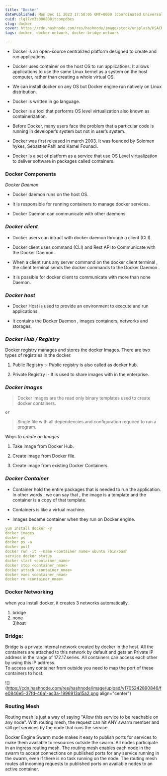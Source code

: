 ```yaml
---
title: "Docker"
datePublished: Mon Dec 11 2023 17:58:05 GMT+0000 (Coordinated Universal Time)
cuid: clq17vm3s000808jtcompdbxs
slug: docker
cover: https://cdn.hashnode.com/res/hashnode/image/stock/unsplash/HSACbYjZsqQ/upload/26920e5fbb4bf3b60ffb63a8bd565ea7.jpeg
tags: docker, docker-network, docker-bridge-network

---
```


* Docker is an open-source centralized platform designed to create and run applications.
    
* Docker uses container on the host OS to run applications. It allows applications to use the same Linux kernel as a system on the host computer, rather than creating a whole virtual OS.
    
* We can install docker on any OS but Docker engine run natively on Linux distribution.
    
* Docker is written in go language.
    
* Docker is a tool that performs OS level virtualization also known as containerization.
    
* Before Docker, many users face the problem that a particular code is running in developer’s system but not in user’s system.
    
* Docker was first released in march 2003. It was founded by Solomen hykes, SebastienPahl and Kamel Founadi.
    
* Docker is a set of platform as a service that use OS Level virtualization to deliver software in packages called containers.
    

### Docker Components

*Docker Daemon*

* Docker daemon runs on the host OS.
    
* It is responsible for running containers to manage docker services.
    
* Docker Daemon can communicate with other daemons.
    

### *Docker client*

* Docker users can intract with docker daemon through a client (CLI).
    
* Docker client uses command (CLI) and Rest API to Communicate with the Docker Daemon.
    
* When a client runs any server command on the docker client terminal , the client terminal sends the docker commands to the Docker Daemon .
    
* It is possible for docker client to communicate with more than none Daemon.
    

### *Docker host*

* Docker Host is used to provide an environment to execute and run applications.
    
* It contains the Docker Daemon , images containers, networks and storages.
    

### *Docker Hub / Registry*

Docker registry manages and stores the docker Images. There are two types of registries in the docker.

1. Public Registry :- Public registry is also called as docker hub.
    
2. Private Registry :- It is used to share images with in the enterprise.
    

### *Docker Images*

> Docker images are the read only binary templates used to create docker containers.

`or`

> Single file with all dependencies and configuration required to run a program.

*Ways to create an Images*

1. Take image from Docker Hub.
    
2. Create image from Docker file.
    
3. Create image from existing Docker Containers.
    

### *Docker Container*

* Container hold the entire packages that is needed to run the application. In other words , we can say that , the image is a template and the container is a copy of that template.
    
* Containers is like a virtual machine.
    
* Images became container when they run on Docker engine.
    

```yaml
yum install docker -y
docker images
docker ps
docker ps -a
docker pull
docker run -it --name <container name> ubuntu /bin/bash
service docker status
docker start <container_name>
docker stop <container_nmae>
docker attach <container_nmae>
docker exec <container_nmae>
docker rm <container_nmae>
```

### Docker Networking

when you install docker, it creates 3 networks automatically.  
1) bridge  
2) none  
3)host

### Bridge:

Bridge is a private internal network created by docker in the host. All the containers are attached to this network by default and gets an Private IP address in the range of 172.17.series. All containers can access each other by using this IP address.  
To access any container from outside you need to map the port of these containers to host.

![](https://cdn.hashnode.com/res/hashnode/image/upload/v1705242890846/fe0846e5-37fd-46a1-ac3a-1996913a15a2.png align="center")

### Routing Mesh

Routing mesh is just a way of saying "Allow this service to be reachable on any node". With routing mesh, the request can hit ANY swarm member and still get services by the node that runs the service.

Docker Engine Swarm mode makes it easy to publish ports for services to make them available to resources outside the swarm. All nodes participate in an ingress routing mesh. The routing mesh enables each node in the swarm to accept connections on published ports for any service running in the swarm, even if there is no task running on the node. The routing mesh routes all incoming requests to published ports on available nodes to an active container.